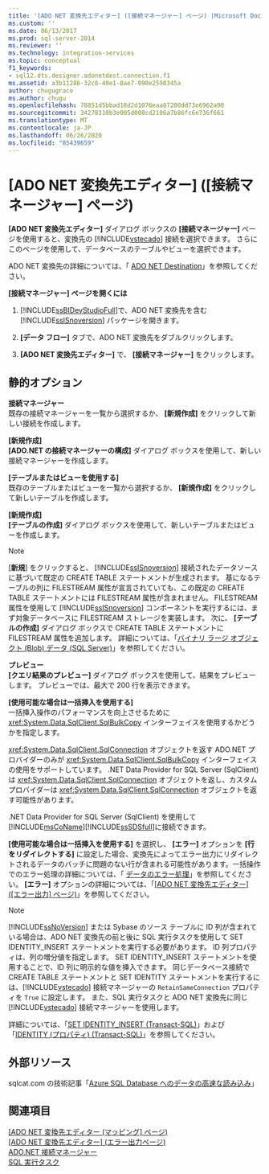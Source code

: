 ```yaml
---
title: '[ADO NET 変換先エディター] ([接続マネージャー] ページ) |Microsoft Docs'
ms.custom: ''
ms.date: 06/13/2017
ms.prod: sql-server-2014
ms.reviewer: ''
ms.technology: integration-services
ms.topic: conceptual
f1_keywords:
- sql12.dts.designer.adonetdest.connection.f1
ms.assetid: a3b11286-32c8-40e1-8ae7-090e2590345a
author: chugugrace
ms.author: chugu
ms.openlocfilehash: 78851d5bbad18d2d1076eaa87200dd73e6962a90
ms.sourcegitcommit: 34278310b3e005d008cd2106a7b86fc6e736f661
ms.translationtype: MT
ms.contentlocale: ja-JP
ms.lasthandoff: 06/26/2020
ms.locfileid: "85439659"
---
```

# <a name="ado-net-destination-editor-connection-manager-page"></a>[ADO NET 変換先エディター] ([接続マネージャー] ページ)
  **[ADO NET 変換先エディター]** ダイアログ ボックスの **[接続マネージャー]** ページを使用すると、変換先の [!INCLUDE[vstecado](../includes/vstecado-md.md)] 接続を選択できます。 さらにこのページを使用して、データベースのテーブルやビューを選択できます。  
  
 ADO NET 変換先の詳細については、「 [ADO NET Destination](data-flow/ado-net-destination.md)」を参照してください。  
  
 **[接続マネージャー] ページを開くには**  
  
1.  [!INCLUDE[ssBIDevStudioFull](../includes/ssbidevstudiofull-md.md)]で、ADO NET 変換先を含む [!INCLUDE[ssISnoversion](../includes/ssisnoversion-md.md)] パッケージを開きます。  
  
2.  **[データ フロー]** タブで、ADO NET 変換先をダブルクリックします。  
  
3.  **[ADO NET 変換先エディター]** で、 **[接続マネージャー]** をクリックします。  
  
## <a name="static-options"></a>静的オプション  
 **接続マネージャー**  
 既存の接続マネージャーを一覧から選択するか、 **[新規作成]** をクリックして新しい接続を作成します。  
  
 **[新規作成]**  
 **[ADO.NET の接続マネージャーの構成]** ダイアログ ボックスを使用して、新しい接続マネージャーを作成します。  
  
 **[テーブルまたはビューを使用する]**  
 既存のテーブルまたはビューを一覧から選択するか、 **[新規作成]** をクリックして新しいテーブルを作成します。  
  
 **[新規作成]**  
 **[テーブルの作成]** ダイアログ ボックスを使用して、新しいテーブルまたはビューを作成します。  
  
> [!NOTE]  
>  [**新規**] をクリックすると、 [!INCLUDE[ssISnoversion](../includes/ssisnoversion-md.md)] 接続されたデータソースに基づいて既定の CREATE TABLE ステートメントが生成されます。 基になるテーブルの列に FILESTREAM 属性が宣言されていても、この既定の CREATE TABLE ステートメントには FILESTREAM 属性が含まれません。 FILESTREAM 属性を使用して [!INCLUDE[ssISnoversion](../includes/ssisnoversion-md.md)] コンポーネントを実行するには、まず対象データベースに FILESTREAM ストレージを実装します。 次に、 **[テーブルの作成]** ダイアログ ボックスで CREATE TABLE ステートメントに FILESTREAM 属性を追加します。 詳細については、「[バイナリ ラージ オブジェクト &#40;Blob&#41; データ &#40;SQL Server&#41;](../relational-databases/blob/binary-large-object-blob-data-sql-server.md)」を参照してください。  
  
 **プレビュー**  
 **[クエリ結果のプレビュー]** ダイアログ ボックスを使用して、結果をプレビューします。 プレビューでは、最大で 200 行を表示できます。  
  
 **[使用可能な場合は一括挿入を使用する]**  
 一括挿入操作のパフォーマンスを向上させるために <xref:System.Data.SqlClient.SqlBulkCopy> インターフェイスを使用するかどうかを指定します。  
  
 <xref:System.Data.SqlClient.SqlConnection> オブジェクトを返す ADO.NET プロバイダーのみが <xref:System.Data.SqlClient.SqlBulkCopy> インターフェイスの使用をサポートしています。 .NET Data Provider for SQL Server (SqlClient) は <xref:System.Data.SqlClient.SqlConnection> オブジェクトを返し、カスタム プロバイダーは <xref:System.Data.SqlClient.SqlConnection> オブジェクトを返す可能性があります。  
  
 .NET Data Provider for SQL Server (SqlClient) を使用して [!INCLUDE[msCoName](../includes/msconame-md.md)][!INCLUDE[ssSDSfull](../includes/sssdsfull-md.md)]に接続できます。  
  
 **[使用可能な場合は一括挿入を使用する]** を選択し、 **[エラー]** オプションを **[行をリダイレクトする]** に設定した場合、変換先によってエラー出力にリダイレクトされるデータのバッチに問題のない行が含まれる可能性があります。一括操作でのエラー処理の詳細については、「 [データのエラー処理](data-flow/error-handling-in-data.md)」を参照してください。 **[エラー]** オプションの詳細については、「[[ADO NET 変換先エディター] &#40;[エラー出力] ページ&#41;](../../2014/integration-services/ado-net-destination-editor-error-output-page.md)」を参照してください。  
  
> [!NOTE]  
>  [!INCLUDE[ssNoVersion](../includes/ssnoversion-md.md)] または Sybase のソース テーブルに ID 列が含まれている場合は、ADO NET 変換先の前と後に SQL 実行タスクを使用して SET IDENTITY_INSERT ステートメントを実行する必要があります。 ID 列プロパティは、列の増分値を指定します。 SET IDENTITY_INSERT ステートメントを使用することで、ID 列に明示的な値を挿入できます。 同じデータベース接続で CREATE TABLE ステートメントと SET IDENTITY ステートメントを実行するには、[!INCLUDE[vstecado](../includes/vstecado-md.md)] 接続マネージャーの `RetainSameConnection` プロパティを `True` に設定します。 また、SQL 実行タスクと ADO NET 変換先に同じ [!INCLUDE[vstecado](../includes/vstecado-md.md)] 接続マネージャーを使用します。  
>   
>  詳細については、「[SET IDENTITY_INSERT &#40;Transact-SQL&#41;](/sql/t-sql/statements/set-identity-insert-transact-sql)」および「[IDENTITY &#40;プロパティ&#41; &#40;Transact-SQL&#41;](/sql/t-sql/statements/create-table-transact-sql-identity-property)」を参照してください。  
  
## <a name="external-resources"></a>外部リソース  
 sqlcat.com の技術記事「[Azure SQL Database へのデータの高速な読み込み](https://go.microsoft.com/fwlink/?LinkId=244333)」  
  
## <a name="see-also"></a>関連項目  
 [[ADO NET 変換先エディター &#40;マッピング] ページ&#41;](../../2014/integration-services/ado-net-destination-editor-mappings-page.md)   
 [[ADO NET 変換先エディター] &#40;エラー出力ページ&#41;](../../2014/integration-services/ado-net-destination-editor-error-output-page.md)   
 [ADO.NET 接続マネージャー](connection-manager/ado-net-connection-manager.md)   
 [SQL 実行タスク](control-flow/execute-sql-task.md)  
  
  
